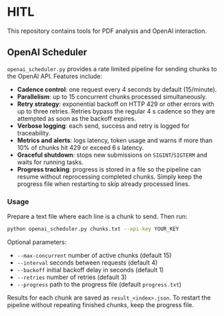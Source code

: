 # HITL

This repository contains tools for PDF analysis and OpenAI interaction.

## OpenAI Scheduler

`openai_scheduler.py` provides a rate limited pipeline for sending chunks to the OpenAI API. Features include:

- **Cadence control**: one request every 4 seconds by default (15/minute).
- **Parallelism**: up to 15 concurrent chunks processed simultaneously.
- **Retry strategy**: exponential backoff on HTTP 429 or other errors with up to three retries. Retries bypass the regular 4&nbsp;s cadence so they are attempted as soon as the backoff expires.
- **Verbose logging**: each send, success and retry is logged for traceability.
- **Metrics and alerts**: logs latency, token usage and warns if more than 10% of chunks hit 429 or exceed 6 s latency.
- **Graceful shutdown**: stops new submissions on `SIGINT`/`SIGTERM` and waits for running tasks.
- **Progress tracking**: progress is stored in a file so the pipeline can resume without reprocessing completed chunks. Simply keep the progress file when restarting to skip already processed lines.

### Usage

Prepare a text file where each line is a chunk to send. Then run:

```bash
python openai_scheduler.py chunks.txt --api-key YOUR_KEY
```

Optional parameters:

- `--max-concurrent` number of active chunks (default 15)
- `--interval` seconds between requests (default 4)
- `--backoff` initial backoff delay in seconds (default 1)
- `--retries` number of retries (default 3)
- `--progress` path to the progress file (default `progress.txt`)

Results for each chunk are saved as `result_<index>.json`. To restart the pipeline without repeating finished chunks, keep the progress file.
